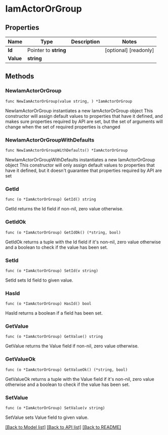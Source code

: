 # IamActorOrGroup

## Properties

Name | Type | Description | Notes
------------ | ------------- | ------------- | -------------
**Id** | Pointer to **string** |  | [optional] [readonly] 
**Value** | **string** |  | 

## Methods

### NewIamActorOrGroup

`func NewIamActorOrGroup(value string, ) *IamActorOrGroup`

NewIamActorOrGroup instantiates a new IamActorOrGroup object
This constructor will assign default values to properties that have it defined,
and makes sure properties required by API are set, but the set of arguments
will change when the set of required properties is changed

### NewIamActorOrGroupWithDefaults

`func NewIamActorOrGroupWithDefaults() *IamActorOrGroup`

NewIamActorOrGroupWithDefaults instantiates a new IamActorOrGroup object
This constructor will only assign default values to properties that have it defined,
but it doesn't guarantee that properties required by API are set

### GetId

`func (o *IamActorOrGroup) GetId() string`

GetId returns the Id field if non-nil, zero value otherwise.

### GetIdOk

`func (o *IamActorOrGroup) GetIdOk() (*string, bool)`

GetIdOk returns a tuple with the Id field if it's non-nil, zero value otherwise
and a boolean to check if the value has been set.

### SetId

`func (o *IamActorOrGroup) SetId(v string)`

SetId sets Id field to given value.

### HasId

`func (o *IamActorOrGroup) HasId() bool`

HasId returns a boolean if a field has been set.

### GetValue

`func (o *IamActorOrGroup) GetValue() string`

GetValue returns the Value field if non-nil, zero value otherwise.

### GetValueOk

`func (o *IamActorOrGroup) GetValueOk() (*string, bool)`

GetValueOk returns a tuple with the Value field if it's non-nil, zero value otherwise
and a boolean to check if the value has been set.

### SetValue

`func (o *IamActorOrGroup) SetValue(v string)`

SetValue sets Value field to given value.



[[Back to Model list]](../README.md#documentation-for-models) [[Back to API list]](../README.md#documentation-for-api-endpoints) [[Back to README]](../README.md)


